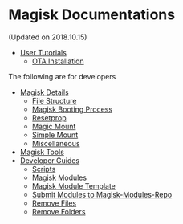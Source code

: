 # Magisk Documentations
(Updated on 2018.10.15)

- [User Tutorials](tutorials.md)
    - [OTA Installation](tutorials.md#ota-installation)

The following are for developers

- [Magisk Details](details.md)
    - [File Structure](details.md#file-structure)
    - [Magisk Booting Process](details.md#magisk-booting-process)
    - [Resetprop](details.md#resetprop)
    - [Magic Mount](details.md#magic-mount)
    - [Simple Mount](details.md#simple-mount)
    - [Miscellaneous](details.md#Miscellaneous)
- [Magisk Tools](tools.md)
- [Developer Guides](guides.md)
    - [Scripts](guides.md#scripts)
    - [Magisk Modules](guides.md#magisk-modules)
    - [Magisk Module Template](guides.md#magisk-module-template)
    - [Submit Modules to Magisk-Modules-Repo](https://github.com/Magisk-Modules-Repo/submission)
    - [Remove Files](guides.md#remove-files)
    - [Remove Folders](guides.md#remove-folders)
    
